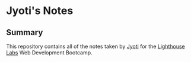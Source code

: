 # Jyoti's Notes
## Summary 

This repository contains all of the notes taken by [Jyoti](https://github.com/JyotiKhabra) for the [Lighthouse Labs](https://www.lighthouselabs.ca/) Web Development Bootcamp.